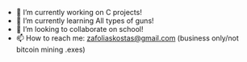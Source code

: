 - 🔭 I’m currently working on C projects!
- 🌱 I’m currently learning All types of guns!
- 👯 I’m looking to collaborate on school!
- 📫 How to reach me: zafoliaskostas@gmail.com (business only/not bitcoin mining .exes)
